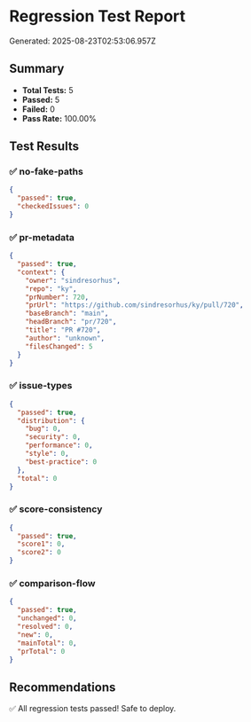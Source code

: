 # Regression Test Report

Generated: 2025-08-23T02:53:06.957Z

## Summary

- **Total Tests:** 5
- **Passed:** 5
- **Failed:** 0
- **Pass Rate:** 100.00%

## Test Results

### ✅ no-fake-paths

```json
{
  "passed": true,
  "checkedIssues": 0
}
```

### ✅ pr-metadata

```json
{
  "passed": true,
  "context": {
    "owner": "sindresorhus",
    "repo": "ky",
    "prNumber": 720,
    "prUrl": "https://github.com/sindresorhus/ky/pull/720",
    "baseBranch": "main",
    "headBranch": "pr/720",
    "title": "PR #720",
    "author": "unknown",
    "filesChanged": 5
  }
}
```

### ✅ issue-types

```json
{
  "passed": true,
  "distribution": {
    "bug": 0,
    "security": 0,
    "performance": 0,
    "style": 0,
    "best-practice": 0
  },
  "total": 0
}
```

### ✅ score-consistency

```json
{
  "passed": true,
  "score1": 0,
  "score2": 0
}
```

### ✅ comparison-flow

```json
{
  "passed": true,
  "unchanged": 0,
  "resolved": 0,
  "new": 0,
  "mainTotal": 0,
  "prTotal": 0
}
```

## Recommendations

✅ All regression tests passed! Safe to deploy.

